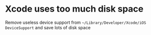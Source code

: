 # Xcode uses too much disk space

Remove useless device support from `~/Library/Developer/Xcode/iOS DeviceSupport` and save lots of disk space
